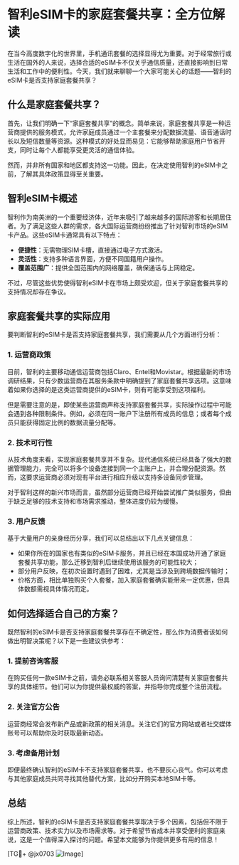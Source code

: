 # 智利eSIM卡的家庭套餐共享：全方位解读

在当今高度数字化的世界里，手机通讯套餐的选择显得尤为重要。对于经常旅行或生活在国外的人来说，选择合适的eSIM卡不仅关乎通信质量，还直接影响到日常生活和工作中的便利性。今天，我们就来聊聊一个大家可能关心的话题——智利的eSIM卡是否支持家庭套餐共享？

## 什么是家庭套餐共享？

首先，让我们明确一下“家庭套餐共享”的概念。简单来说，家庭套餐共享是一种运营商提供的服务模式，允许家庭成员通过一个主套餐来分配数据流量、语音通话时长以及短信数量等资源。这种模式的好处显而易见：它能够帮助家庭用户节省开支，同时让每个人都能享受更灵活的通信体验。

然而，并非所有国家和地区都支持这一功能。因此，在决定使用智利的eSIM卡之前，了解其具体政策显得至关重要。

## 智利eSIM卡概述

智利作为南美洲的一个重要经济体，近年来吸引了越来越多的国际游客和长期居住者。为了满足这些人群的需求，各大国际运营商纷纷推出了针对智利市场的eSIM卡产品。这些eSIM卡通常具有以下特点：

- **便捷性**：无需物理SIM卡槽，直接通过电子方式激活。
- **灵活性**：支持多种语言界面，方便不同国籍用户操作。
- **覆盖范围广**：提供全国范围内的网络覆盖，确保通话与上网稳定。

不过，尽管这些优势使得智利eSIM卡在市场上颇受欢迎，但关于家庭套餐共享的支持情况却存在争议。

## 家庭套餐共享的实际应用

要判断智利的eSIM卡是否支持家庭套餐共享，我们需要从几个方面进行分析：

### 1. 运营商政策

目前，智利的主要移动通信运营商包括Claro、Entel和Movistar。根据最新的市场调研结果，只有少数运营商在其服务条款中明确提到了家庭套餐共享选项。这意味着如果你选择的是这类运营商提供的eSIM卡，则有可能享受到这项福利。

但是需要注意的是，即使某些运营商声称支持家庭套餐共享，实际操作过程中可能会遇到各种限制条件。例如，必须在同一账户下注册所有成员的信息；或者每个成员只能获得固定比例的数据流量分配等。

### 2. 技术可行性

从技术角度来看，实现家庭套餐共享并不复杂。现代通信系统已经具备了强大的数据管理能力，完全可以将多个设备连接到同一个主账户上，并合理分配资源。然而，这要求运营商必须对现有平台进行相应升级以支持多设备同步管理。

对于智利这样的新兴市场而言，虽然部分运营商已经开始尝试推广类似服务，但由于缺乏足够的技术支持和市场需求推动，整体进度仍较为缓慢。

### 3. 用户反馈

基于大量用户的亲身经历分享，我们可以总结出以下几点关键信息：
- 如果你所在的国家也有类似的eSIM卡服务，并且已经在本国成功开通了家庭套餐共享功能，那么迁移到智利后继续使用该服务的可能性较大；
- 部分用户反映，在初次设置时遇到了困难，尤其是当涉及到跨境数据传输时；
- 价格方面，相比单独购买个人套餐，加入家庭套餐确实能带来一定优惠，但具体数额需视具体情况而定。

## 如何选择适合自己的方案？

既然智利的eSIM卡是否支持家庭套餐共享存在不确定性，那么作为消费者该如何做出明智决策呢？以下是一些建议供参考：

### 1. 提前咨询客服

在购买任何一款eSIM卡之前，请务必联系相关客服人员询问清楚有关家庭套餐共享的具体细节。他们可以为你提供最权威的答案，并指导你完成整个注册流程。

### 2. 关注官方公告

运营商经常会发布新产品或新政策的相关消息。关注它们的官方网站或者社交媒体账号可以帮助你及时获取最新动态。

### 3. 考虑备用计划

即便最终确认智利的eSIM卡不支持家庭套餐共享，也不要灰心丧气。你可以考虑与其他家庭成员共同寻找其他替代方案，比如分开购买本地SIM卡等。

## 总结

综上所述，智利的eSIM卡是否支持家庭套餐共享取决于多个因素，包括但不限于运营商政策、技术实力以及市场需求等。对于希望节省成本并享受便利的家庭来说，这是一个值得深入探讨的问题。希望本文能够为你提供更多有用的信息！

[TG💪+ @jx0703 ![Image](https://github.com/user-attachments/assets/dbca1d08-cadb-493c-b0ec-ad6f7a83f270)]